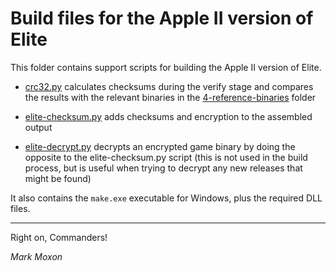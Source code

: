 # Build files for the Apple II version of Elite

This folder contains support scripts for building the Apple II version of Elite.

* [crc32.py](crc32.py) calculates checksums during the verify stage and compares the results with the relevant binaries in the [4-reference-binaries](../4-reference-binaries) folder

* [elite-checksum.py](elite-checksum.py) adds checksums and encryption to the assembled output

* [elite-decrypt.py](elite-decrypt.py) decrypts an encrypted game binary by doing the opposite to the elite-checksum.py script (this is not used in the build process, but is useful when trying to decrypt any new releases that might be found)

It also contains the `make.exe` executable for Windows, plus the required DLL files.

---

Right on, Commanders!

_Mark Moxon_